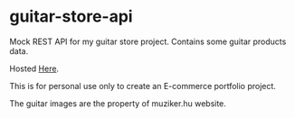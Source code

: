 # guitar-store-api

Mock REST API for my guitar store project. Contains some guitar products data.

Hosted [Here](https://my-guitarstore-api.herokuapp.com/).

This is for personal use only to create an E-commerce portfolio project.

The guitar images are the property of muziker.hu website.
